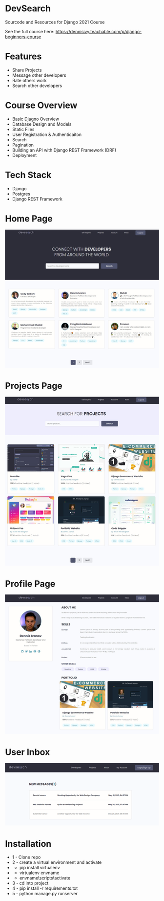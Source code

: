 # DevSearch
Sourcode and Resources for Django 2021 Course

See the full course here: https://dennisivy.teachable.com/p/django-beginners-course

# Features
* Share Projects
* Message other developers
* Rate others work
* Search other developers

# Course Overview
* Basic Djagno Overview
* Database Design and Models
* Static Files
* User Registration & Authenticaiton
* Search
* Pagination
* Building an API with Django REST Framework (DRF)
* Deployment

# Tech Stack
* Django
* Postgres
* Django REST Framework

# Home Page
<img src="./resources/images/Devsearch Home.jpg">  


# Projects Page
<img src="./resources/images/DevSearch Projects.jpg">  

# Profile Page
<img src="./resources/images/Devsearch Profile.jpg">  

# User Inbox
<img src="./resources/images/Devsearch Inbox.jpg">  


# Installation
* 1 - Clone repo
* 2 - create a virtual environment and activate
*  - pip install virtualenv
*  - virtualenv envname
*  - envname\scripts\activate
* 3 - cd into project
* 4 - pip install -r requirements.txt
* 5 - python manage.py runserver

